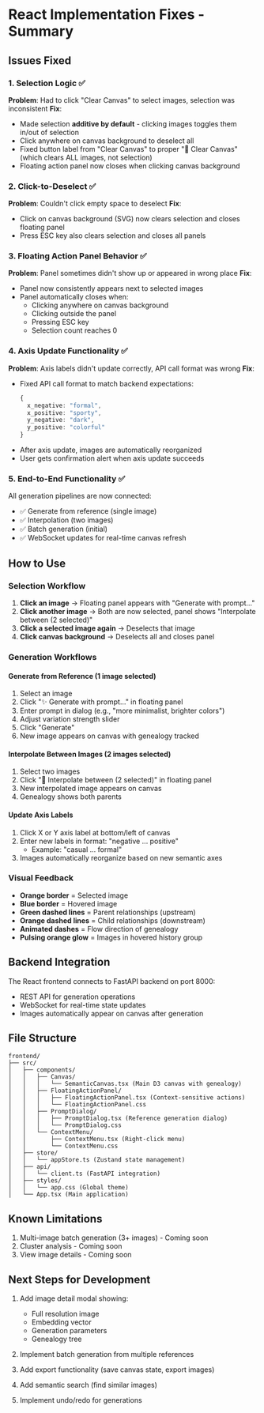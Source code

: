 # React Implementation Fixes - Summary

## Issues Fixed

### 1. Selection Logic ✅
**Problem**: Had to click "Clear Canvas" to select images, selection was inconsistent
**Fix**:
- Made selection **additive by default** - clicking images toggles them in/out of selection
- Click anywhere on canvas background to deselect all
- Fixed button label from "Clear Canvas" to proper "🔄 Clear Canvas" (which clears ALL images, not selection)
- Floating action panel now closes when clicking canvas background

### 2. Click-to-Deselect ✅
**Problem**: Couldn't click empty space to deselect
**Fix**:
- Click on canvas background (SVG) now clears selection and closes floating panel
- Press ESC key also clears selection and closes all panels

### 3. Floating Action Panel Behavior ✅
**Problem**: Panel sometimes didn't show up or appeared in wrong place
**Fix**:
- Panel now consistently appears next to selected images
- Panel automatically closes when:
  - Clicking anywhere on canvas background
  - Clicking outside the panel
  - Pressing ESC key
  - Selection count reaches 0

### 4. Axis Update Functionality ✅
**Problem**: Axis labels didn't update correctly, API call format was wrong
**Fix**:
- Fixed API call format to match backend expectations:
  ```typescript
  {
    x_negative: "formal",
    x_positive: "sporty",
    y_negative: "dark",
    y_positive: "colorful"
  }
  ```
- After axis update, images are automatically reorganized
- User gets confirmation alert when axis update succeeds

### 5. End-to-End Functionality ✅
All generation pipelines are now connected:
- ✅ Generate from reference (single image)
- ✅ Interpolation (two images)
- ✅ Batch generation (initial)
- ✅ WebSocket updates for real-time canvas refresh

## How to Use

### Selection Workflow
1. **Click an image** → Floating panel appears with "Generate with prompt..."
2. **Click another image** → Both are now selected, panel shows "Interpolate between (2 selected)"
3. **Click a selected image again** → Deselects that image
4. **Click canvas background** → Deselects all and closes panel

### Generation Workflows

#### Generate from Reference (1 image selected)
1. Select an image
2. Click "✨ Generate with prompt..." in floating panel
3. Enter prompt in dialog (e.g., "more minimalist, brighter colors")
4. Adjust variation strength slider
5. Click "Generate"
6. New image appears on canvas with genealogy tracked

#### Interpolate Between Images (2 images selected)
1. Select two images
2. Click "🔀 Interpolate between (2 selected)" in floating panel
3. New interpolated image appears on canvas
4. Genealogy shows both parents

#### Update Axis Labels
1. Click X or Y axis label at bottom/left of canvas
2. Enter new labels in format: "negative ... positive"
   - Example: "casual ... formal"
3. Images automatically reorganize based on new semantic axes

### Visual Feedback
- **Orange border** = Selected image
- **Blue border** = Hovered image
- **Green dashed lines** = Parent relationships (upstream)
- **Orange dashed lines** = Child relationships (downstream)
- **Animated dashes** = Flow direction of genealogy
- **Pulsing orange glow** = Images in hovered history group

## Backend Integration

The React frontend connects to FastAPI backend on port 8000:
- REST API for generation operations
- WebSocket for real-time state updates
- Images automatically appear on canvas after generation

## File Structure

```
frontend/
├── src/
│   ├── components/
│   │   ├── Canvas/
│   │   │   └── SemanticCanvas.tsx (Main D3 canvas with genealogy)
│   │   ├── FloatingActionPanel/
│   │   │   ├── FloatingActionPanel.tsx (Context-sensitive actions)
│   │   │   └── FloatingActionPanel.css
│   │   ├── PromptDialog/
│   │   │   ├── PromptDialog.tsx (Reference generation dialog)
│   │   │   └── PromptDialog.css
│   │   └── ContextMenu/
│   │       ├── ContextMenu.tsx (Right-click menu)
│   │       └── ContextMenu.css
│   ├── store/
│   │   └── appStore.ts (Zustand state management)
│   ├── api/
│   │   └── client.ts (FastAPI integration)
│   ├── styles/
│   │   └── app.css (Global theme)
│   └── App.tsx (Main application)
```

## Known Limitations

1. Multi-image batch generation (3+ images) - Coming soon
2. Cluster analysis - Coming soon
3. View image details - Coming soon

## Next Steps for Development

1. Add image detail modal showing:
   - Full resolution image
   - Embedding vector
   - Generation parameters
   - Genealogy tree

2. Implement batch generation from multiple references
3. Add export functionality (save canvas state, export images)
4. Add semantic search (find similar images)
5. Implement undo/redo for generations
